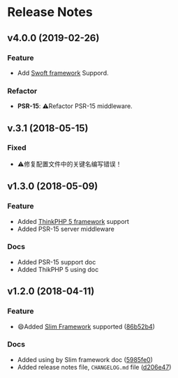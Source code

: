 # Release Notes

## v4.0.0 (2019-02-26)

### Feature

- Add [Swoft framework](docs/using-by-swoft.md) Suppord.

### Refactor

- **PSR-15**: ⚠️Refactor PSR-15 middleware.

## v.3.1 (2018-05-15)

### Fixed

- ⚠️修复配置文件中的关键名编写错误！

## v1.3.0 (2018-05-09)

### Feature

- Added [ThinkPHP 5 framework](https://github.com/top-think/framework) support
- Added PSR-15 server middleware

### Docs

- Added PSR-15 support doc
- Added ThikPHP 5 using doc

## v1.2.0 (2018-04-11)

### Feature

- 😄Added [Slim Framework](https://github.com/slimphp/Slim) supported ([86b52b4](https://github.com/medz/cors/commit/86b52b47815981879352f051ce4536015e9a7259))

### Docs

- Added using by Slim framework doc ([5985fe0](https://github.com/medz/cors/commit/5985fe08443e643ba008625772fd4b7e2509b867))
- Added release notes file, `CHANGELOG.md` file ([d206e47](https://github.com/medz/cors/commit/d206e477a06f8ba648df325ee1d61e18a81c044b))
